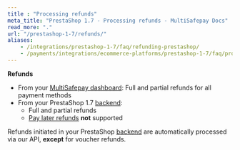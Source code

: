 ```yaml
---
title : "Processing refunds"
meta_title: "PrestaShop 1.7 - Processing refunds - MultiSafepay Docs"
read_more: "."
url: "/prestashop-1-7/refunds/"
aliases: 
    - /integrations/prestashop-1-7/faq/refunding-prestashop/
    - /payments/integrations/ecommerce-platforms/prestashop-1-7/faq/processing-refunds/
---
```

**Refunds**

- From your [MultiSafepay dashboard](/refunds/full-partial/): Full and partial refunds for all payment methods 
- From your PrestaShop 1.7 [backend](/glossaries/multisafepay-glossary/#backend):  
    - Full and partial refunds
    - [Pay later refunds](/payment-methods/pay-later/) **not** supported
    
Refunds initiated in your PrestaShop [backend](/glossaries/multisafepay-glossary/#backend) are automatically processed via our API, **except** for voucher refunds.